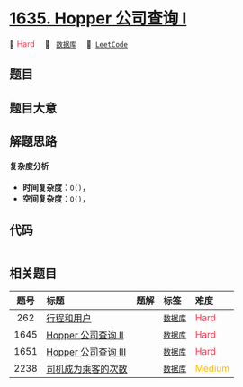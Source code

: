 # [1635. Hopper 公司查询 I](https://leetcode.com/problems/hopper-company-queries-i)

🔴 <font color=#ff334b>Hard</font>&emsp; 🔖&ensp; [`数据库`](/tag/database.md)&emsp; 🔗&ensp;[`LeetCode`](https://leetcode.com/problems/hopper-company-queries-i)

## 题目




## 题目大意




## 解题思路

#### 复杂度分析

- **时间复杂度**：`O()`，
- **空间复杂度**：`O()`，

## 代码

```javascript

```

## 相关题目

<!-- prettier-ignore -->
| 题号 | 标题 | 题解 | 标签 | 难度 |
| :------: | :------ | :------: | :------ | :------ |
| 262 | [行程和用户](https://leetcode.com/problems/trips-and-users) |  |  [`数据库`](/tag/database.md) | <font color=#ff334b>Hard</font> |
| 1645 | [Hopper 公司查询 II](https://leetcode.com/problems/hopper-company-queries-ii) |  |  [`数据库`](/tag/database.md) | <font color=#ff334b>Hard</font> |
| 1651 | [Hopper 公司查询 III](https://leetcode.com/problems/hopper-company-queries-iii) |  |  [`数据库`](/tag/database.md) | <font color=#ff334b>Hard</font> |
| 2238 | [司机成为乘客的次数](https://leetcode.com/problems/number-of-times-a-driver-was-a-passenger) |  |  [`数据库`](/tag/database.md) | <font color=#ffb800>Medium</font> |